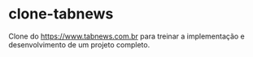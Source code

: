 # clone-tabnews
Clone do https://www.tabnews.com.br para treinar a implementação e desenvolvimento de um projeto completo.
